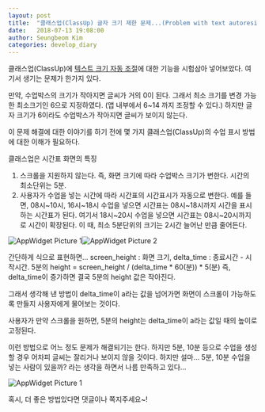 ```yaml
---
layout: post
title:  "클래스업(ClassUp) 글자 크기 제한 문제...(Problem with text autoresize)"
date:   2018-07-13 19:08:00
author: Seungbeom Kim
categories: develop_diary
---
```


클래스업(ClassUp)에 [텍스트 크기 자동 조절](https://myksb1223.github.io/develop_diary/2018/07/12/Text-auto-resizing.html)에 대한 기능을 시험삼아 넣어보았다.
여기서 생기는 문제가 한가지 있다.

만약, 수업박스의 크기가 작아지면 글씨가 거의 0이 된다. 그래서 최소 크기를 변경 가능한 최소크기인 6으로 지정하였다. (앱 내부에서 6~14 까지 조정할 수 있다.)
하지만 글자 크기가 6이라도 수업박스가 작아지면 글씨가 보이지 않는다.

이 문제 해결에 대한 이야기를 하기 전에 몇 가지 클래스업(ClassUp)의 수업 표시 방법에 대한 이해가 필요하다.

클래스업은 시간표 화면의 특징
1. 스크롤을 지원하지 않는다.
즉, 화면 크기에 따라 수업박스 크기가 변한다. 시간의 최소단위는 5분.
2. 사용자가 수업을 넣는 시간에 따라 시간표의 시간표시가 자동으로 변한다.
예를 들면, 08시~10시, 16시~18시 수업을 넣으면 시간표는 08시~18시까지 시간을 표시하는 시간표가 된다. 여기서 18시~20시 수업을 넣으면 시간표는 08시~20시까지로 시간이 확장된다. 이 때, 최소 5분단위의 크기는 2시간 늘어난 만큼 줄어든다.

<img src="{{ site.baseurl }}/assets/develop_diary/problem_autoresizing_1.png" title="AppWidget Picture 1" class="post-image"><img src="{{ site.baseurl }}/assets/develop_diary/problem_autoresizing_2.png" title="AppWidget Picture 2" class="post-image">


간단하게 식으로 표현하면...
screen_height : 화면 크기, delta_time : 종료시간 - 시작시간.
5분의 height = screen_height / (delta_time * 60(분)) * 5(분)
즉, delta_time이 증가하면 결국 5분의 height 값은 작아진다.

그래서 생각해 낸 방법이 delta_time이 a라는 값을 넘어가면 화면이 스크롤이 가능하도록 만들지 사용자에게 물어보는 것이다.

사용자가 만약 스크롤을 원하면, 5분의 height는 delta_time이 a라는 값일 때의 높이로 고정된다.

이런 방법으로 어느 정도 문제가 해결되기는 한다. 하지만 5분, 10분 등으로 수업을 생성할 경우 어차피 글씨는 잘리거나 보이지 않을 것이다. 하지만 설마... 5분, 10분 수업을 넣는 사람이 있을까? 라는 생각을 하면서 나름 만족하고 있다...

<img src="{{ site.baseurl }}/assets/develop_diary/problem_autoresizing_3.png" title="AppWidget Picture 1" class="post-image">

<p style="clear: left;">
혹시, 더 좋은 방법있다면 댓글이나 쪽지주세요~!
</p>

